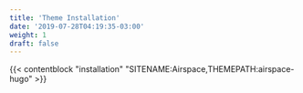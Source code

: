 ```yaml
---
title: 'Theme Installation'
date: '2019-07-28T04:19:35-03:00'
weight: 1
draft: false
---
```


{{< contentblock "installation" "SITENAME:Airspace,THEMEPATH:airspace-hugo" >}}




